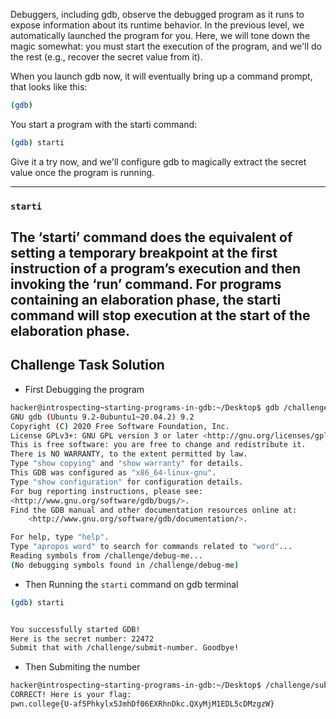 Debuggers, including gdb, observe the debugged program as it runs to expose information about its runtime behavior. In the previous level, we automatically launched the program for you. Here, we will tone down the magic somewhat: you must start the execution of the program, and we'll do the rest (e.g., recover the secret value from it).

When you launch gdb now, it will eventually bring up a command prompt, that looks like this:
```sh
(gdb)
```
 
You start a program with the starti command:
```sh
(gdb) starti
```

Give it a try now, and we'll configure gdb to magically extract the secret value once the program is running.

---------------------------------------------------------------------------------------------
### `starti`
The ‘starti’ command does the equivalent of setting a temporary breakpoint at the first instruction of a program’s execution and then invoking the ‘run’ command. For programs containing an elaboration phase, the starti command will stop execution at the start of the elaboration phase.
---------------------------------------------------------------------------------------------
## **Challenge Task Solution**
- First Debugging the program
```sh
hacker@introspecting~starting-programs-in-gdb:~/Desktop$ gdb /challenge/debug-me
GNU gdb (Ubuntu 9.2-0ubuntu1~20.04.2) 9.2
Copyright (C) 2020 Free Software Foundation, Inc.
License GPLv3+: GNU GPL version 3 or later <http://gnu.org/licenses/gpl.html>
This is free software: you are free to change and redistribute it.
There is NO WARRANTY, to the extent permitted by law.
Type "show copying" and "show warranty" for details.
This GDB was configured as "x86_64-linux-gnu".
Type "show configuration" for configuration details.
For bug reporting instructions, please see:
<http://www.gnu.org/software/gdb/bugs/>.
Find the GDB manual and other documentation resources online at:
    <http://www.gnu.org/software/gdb/documentation/>.

For help, type "help".
Type "apropos word" to search for commands related to "word"...
Reading symbols from /challenge/debug-me...
(No debugging symbols found in /challenge/debug-me)
```
- Then Running the `starti` command on gdb terminal
```sh
(gdb) starti


You successfully started GDB!
Here is the secret number: 22472
Submit that with /challenge/submit-number. Goodbye!
```
- Then Submiting the number
```sh
hacker@introspecting~starting-programs-in-gdb:~/Desktop$ /challenge/submit-number 22472
CORRECT! Here is your flag:
pwn.college{U-af5Phkylx5JmhDf06EXRhnDkc.QXyMjM1EDL5cDMzgzW}
```
